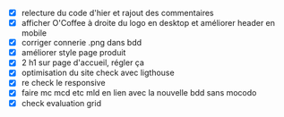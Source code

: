 - [X] relecture du code d'hier et rajout des commentaires
- [X] afficher O'Coffee à droite du logo en desktop et améliorer header en mobile
- [X] corriger connerie .png dans bdd
- [X] améliorer style page produit
- [X] 2 h1 sur page d'accueil, régler ça 
- [X] optimisation du site check avec ligthouse
- [X] re check le responsive
- [X] faire mc mcd etc mld en lien avec la nouvelle bdd sans mocodo
- [X] check evaluation grid
